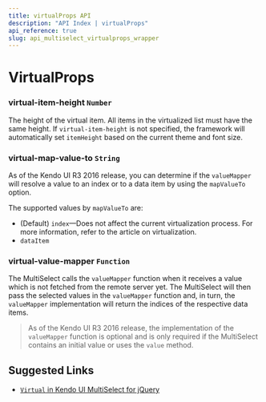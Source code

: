 ```yaml
---
title: virtualProps API
description: "API Index | virtualProps"
api_reference: true
slug: api_multiselect_virtualprops_wrapper
---
```


# VirtualProps

### virtual-item-height `Number`

The height of the virtual item. All items in the virtualized list must have the same height. If `virtual-item-height` is not specified, the framework will automatically set `itemHeight` based on the current theme and font size.

### virtual-map-value-to `String`

As of the Kendo UI R3 2016 release, you can determine if the `valueMapper` will resolve a value to an index or to a data item by using the `mapValueTo` option.

The supported values by `mapValueTo` are:

* (Default) `index`&mdash;Does not affect the current virtualization process. For more information, refer to the article on virtualization.
* `dataItem`

### virtual-value-mapper `Function`

The MultiSelect calls the `valueMapper` function when it receives a value which is not fetched from the remote server yet. The MultiSelect will then pass the selected values in the `valueMapper` function and, in turn, the `valueMapper` implementation will return the indices of the respective data items.

> As of the Kendo UI R3 2016 release, the implementation of the `valueMapper` function is optional and is only required if the MultiSelect contains an initial value or uses the `value` method.

## Suggested Links

* [`Virtual` in Kendo UI MultiSelect for jQuery](https://docs.telerik.com/kendo-ui/api/javascript/ui/multiselect/configuration/virtual)
